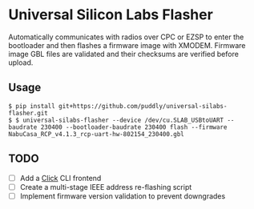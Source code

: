 # Universal Silicon Labs Flasher

Automatically communicates with radios over CPC or EZSP to enter the bootloader and then
flashes a firmware image with XMODEM.  Firmware image GBL files are validated and their
checksums are verified before upload.

## Usage

```console
$ pip install git+https://github.com/puddly/universal-silabs-flasher.git
$ $ universal-silabs-flasher --device /dev/cu.SLAB_USBtoUART --baudrate 230400 --bootloader-baudrate 230400 flash --firmware NabuCasa_RCP_v4.1.3_rcp-uart-hw-802154_230400.gbl
```

## TODO

 - [ ] Add a [Click](https://click.palletsprojects.com/en/8.1.x/) CLI frontend
 - [ ] Create a multi-stage IEEE address re-flashing script
 - [ ] Implement firmware version validation to prevent downgrades

